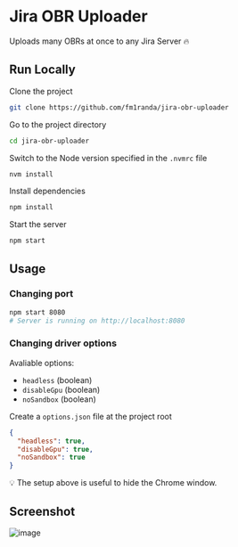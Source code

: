 # Jira OBR Uploader

Uploads many OBRs at once to any Jira Server :fire:

## Run Locally

Clone the project

```bash
git clone https://github.com/fm1randa/jira-obr-uploader
```

Go to the project directory

```bash
cd jira-obr-uploader
```

Switch to the Node version specified in the `.nvmrc` file

```bash
nvm install
```

Install dependencies

```bash
npm install
```

Start the server

```bash
npm start
```

## Usage

### Changing port

```bash
npm start 8080
# Server is running on http://localhost:8080
```

### Changing driver options

Avaliable options:

- `headless` (boolean)
- `disableGpu` (boolean)
- `noSandbox` (boolean)

Create a `options.json` file at the project root

```json
{
  "headless": true,
  "disableGpu": true,
  "noSandbox": true
}
```

:bulb: The setup above is useful to hide the Chrome window.

## Screenshot

![image](https://github.com/fm1randa/jira-obr-uploader/assets/35941797/7f89f6d8-b8e6-421b-b7cd-9f8a4af2daa1)
